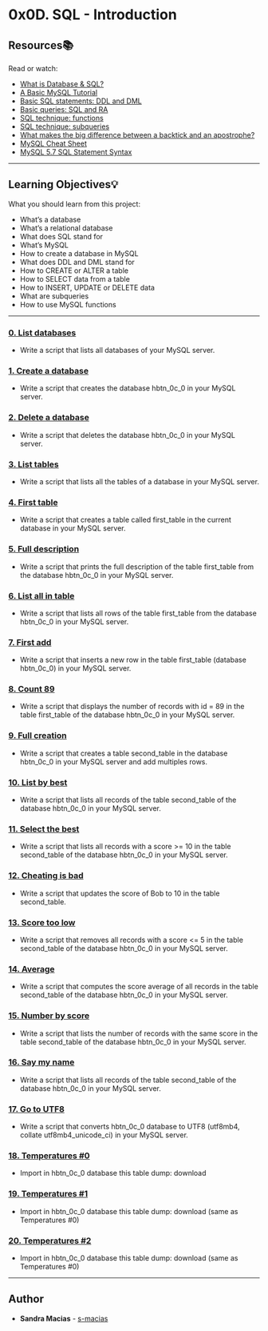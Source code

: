 # 0x0D. SQL - Introduction

## Resources:books:
Read or watch:
* [What is Database & SQL?](https://intranet.hbtn.io/rltoken/khEqMKp1PHvKpfO18d4fLQ)
* [A Basic MySQL Tutorial](https://intranet.hbtn.io/rltoken/qrONF5FZPsRxRJ2FkLVPcg)
* [Basic SQL statements: DDL and DML](https://intranet.hbtn.io/rltoken/ibCYnC9CDgZg5NQQvccBWw)
* [Basic queries: SQL and RA](https://intranet.hbtn.io/rltoken/yelYhpf7l0FcRIPCVfnMLw)
* [SQL technique: functions](https://intranet.hbtn.io/rltoken/3aQcovOE-clrD8yIfxFE9Q)
* [SQL technique: subqueries](https://intranet.hbtn.io/rltoken/lTXnq6pdk59x2h_Y-q0-Hg)
* [What makes the big difference between a backtick and an apostrophe?](https://intranet.hbtn.io/rltoken/R--kAkehyaawZFY4m1inxQ)
* [MySQL Cheat Sheet](https://intranet.hbtn.io/rltoken/aGZu7ulJpbbKcDhcz49yrg)
* [MySQL 5.7 SQL Statement Syntax](https://intranet.hbtn.io/rltoken/XrqR4oh6zsk0eOKoTgkA3Q)

---
## Learning Objectives:bulb:
What you should learn from this project:

* What’s a database
* What’s a relational database
* What does SQL stand for
* What’s MySQL
* How to create a database in MySQL
* What does DDL and DML stand for
* How to CREATE or ALTER a table
* How to SELECT data from a table
* How to INSERT, UPDATE or DELETE data
* What are subqueries
* How to use MySQL functions

---

### [0. List databases](./0-list_databases.sql)
* Write a script that lists all databases of your MySQL server.


### [1. Create a database](./1-create_database_if_missing.sql)
* Write a script that creates the database hbtn_0c_0 in your MySQL server.


### [2. Delete a database](./2-remove_database.sql)
* Write a script that deletes the database hbtn_0c_0 in your MySQL server.


### [3. List tables](./3-list_tables.sql)
* Write a script that lists all the tables of a database in your MySQL server.


### [4. First table](./4-first_table.sql)
* Write a script that creates a table called first_table in the current database in your MySQL server.


### [5. Full description](./5-full_table.sql)
* Write a script that prints the full description of the table first_table from the database hbtn_0c_0 in your MySQL server.


### [6. List all in table](./6-list_values.sql)
* Write a script that lists all rows of the table first_table from the database hbtn_0c_0 in your MySQL server.


### [7. First add](./7-insert_value.sql)
* Write a script that inserts a new row in the table first_table (database hbtn_0c_0) in your MySQL server.


### [8. Count 89](./8-count_89.sql)
* Write a script that displays the number of records with id = 89 in the table first_table of the database hbtn_0c_0 in your MySQL server.


### [9. Full creation](./9-full_creation.sql)
* Write a script that creates a table second_table in the database hbtn_0c_0 in your MySQL server and add multiples rows.


### [10. List by best](./10-top_score.sql)
* Write a script that lists all records of the table second_table of the database hbtn_0c_0 in your MySQL server.


### [11. Select the best](./11-best_score.sql)
* Write a script that lists all records with a score >= 10 in the table second_table of the database hbtn_0c_0 in your MySQL server.


### [12. Cheating is bad](./12-no_cheating.sql)
* Write a script that updates the score of Bob to 10 in the table second_table.


### [13. Score too low](./13-change_class.sql)
* Write a script that removes all records with a score <= 5 in the table second_table of the database hbtn_0c_0 in your MySQL server.


### [14. Average](./14-average.sql)
* Write a script that computes the score average of all records in the table second_table of the database hbtn_0c_0 in your MySQL server.


### [15. Number by score](./15-groups.sql)
* Write a script that lists the number of records with the same score in the table second_table of the database hbtn_0c_0 in your MySQL server.


### [16. Say my name](./16-no_link.sql)
* Write a script that lists all records of the table second_table of the database hbtn_0c_0 in your MySQL server.


### [17. Go to UTF8](./100-move_to_utf8.sql)
* Write a script that converts hbtn_0c_0 database to UTF8 (utf8mb4, collate utf8mb4_unicode_ci) in your MySQL server.


### [18. Temperatures #0](./101-avg_temperatures.sql)
* Import in hbtn_0c_0 database this table dump: download


### [19. Temperatures #1](./102-top_city.sql)
* Import in hbtn_0c_0 database this table dump: download (same as Temperatures #0)


### [20. Temperatures #2](./103-max_state.sql)
* Import in hbtn_0c_0 database this table dump: download (same as Temperatures #0)

---

## Author
* **Sandra Macias** - [s-macias](https://github.com/s-macias)
